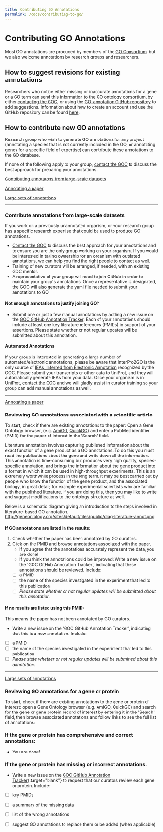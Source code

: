 ```yaml
---
title: Contributing GO Annotations
permalink: /docs/contributing-to-go/
---
```


# Contributing GO Annotations
Most GO annotations are produced by members of the [GO Consortium](/docs/go-consortium/), but we also welcome annotations by research groups and researchers. 

## How to suggest revisions for existing annotations
Researchers who notice either missing or inaccurate annotations for a gene or a GO term can send this information to the GO ontology consortium, by either [contacting the GOC](http://help.geneontology.org/), or using the [GO-annotation GitHub repository](https://github.com/geneontology/go-annotation/issues) to add suggestions. Information about how to create an account and use the GitHub repository can  be found [here](/docs/how-to-submit-requests/).


## How to contribute new GO annotations

Research group who wish to generate GO annotations for any project (annotating a species that is not currently included in the GO, or annotating genes for a specific field of expertise) can contribute these annotations to the GO database. 


If none of the following apply to your group, [contact the GOC](http://help.geneontology.org/) to discuss the best approach for preparing your annotations.

[Contributing annotatons from large-scale datasets](#contribute-annotations-from-large-datasets "Contributing annotatons from large-scale datasets")

[Annotating a paper](#reviewing-go-annotations-associated-with-a-scientific-article "Annotating a paper")

[Large sets of annotations](#reviewing-go-annotations-for-a-gene-or-protein "Large sets of annotations")



---

### Contribute annotations from large-scale datasets

 If you work on a previously unannotated organism, or your research group has a specific research expertise that could be used to produce GO annotations. 
 
 
 * [Contact the GOC](http://help.geneontology.org/) to discuss the best approach for your annotations and to ensure you are the only group working on your organism.  If you would be interested in taking ownership for an organism with outdated annotations, we can help you find the right people to contact as well.
 * Training of new curators will be arranged, if needed, with an existing GOC mentor. 
 * A representative of your group will need to join GitHub in order to maintain your group's annotations.  Once a representative is designated, the GOC will also generate the yaml file needed to submit your annotations to GO.

#### Not enough annotations to justify joining GO?
* Submit one or just a few manual annotations by adding a new issue on the [GOC GitHub Annotation Tracker](https://github.com/geneontology/go-annotation/issues). Each of your annotations should include at least one key literature references (PMIDs) in support of your assertions. Please state whether or not regular updates will be submitted about this annotation.

#### Automated Annotations
If your group is interested in generating a large number of automated/electronic annotations, please be aware that InterPro2GO is the only source of [IEAs, Inferred from Electronic Annotation](http://wiki.geneontology.org/index.php/Inferred_from_Electronic_Annotation_(IEA)) recognized by the GOC.  Please submit your transcripts or other data to UniProt, and they will automatically generate IEAs from your data.  Once your organism is in UniProt, [contact the GOC](http://help.geneontology.org/) and we will gladly assist in curator training so your group can add manual annotations as well.

---
[Annotating a paper](#reviewing-go-annotations-associated-with-a-scientific-article "Annotating a paper")

### Reviewing GO annotations associated with a scientific article
To start, check if there are existing annotations to the paper:  Open a Gene Ontology browser, (e.g. [AmiGO](http://amigo.geneontology.org/amigo), [QuickGO](https://www.ebi.ac.uk/QuickGO/)) and enter a PubMed identifier (PMID) for the paper of interest in the 'Search' field.

Literature annotation involves capturing published information about the exact function of a gene product as a GO annotations. To do this you must read the publications about the gene and write down all the information. This annotation is time-consuming but produces very high quality, species-specific annotation, and brings the information about the gene product into a format in which it can be used in high-throughput experiments. This is an extremely worthwhile process in the long term. It may be best carried out by people who know the function of the gene product, and the associated biology, in great detail; for example experimental scientists who are familiar with the published literature. If you are doing this, then you may like to write and suggest modifications to the ontology structure as well.

Below is a schematic diagram giving an introduction to the steps involved in literature-based GO annotation. 
http://geneontology.org/sites/default/files/public/diag-literature-annot.png

#### If GO annotations are listed in the results:
1. Check whether the paper has been annotated by GO curators.
2. Click on the PMID and browse annotations associated with the paper.
   * If you agree that the annotations accurately represent the data, you are done!
   * If you think the annotations could be improved: Write a new issue on the 'GOC GitHub Annotation Tracker', indicating that these annotations should be reviewed. Include:
   - [ ]  a PMID 
   - [ ] the name of the species investigated in the experiment that led to this publication
   - [ ] *Please state whether or not regular updates will be submitted about this annotation*.
     
#### If no results are listed using this PMID:
 This means the paper has not been annotated by GO curators.
  * Write a new issue on the 'GOC GitHub Annotation Tracker', indicating that this is a new annotation. Include:
  - [ ] a PMID 
  - [ ] the name of the species investigated in the experiment that led to this publication
  - [ ] *Please state whether or not regular updates will be submitted about this annotation*.
  
---

[Large sets of annotations](#reviewing-go-annotations-for-a-gene-or-protein "Large sets of annotations")

### Reviewing GO annotations for a gene or protein

To start, check if there are existing annotations to the gene or protein of interest: open a Gene Ontology browser (e.g. AmiGO, QuickGO) and search for the gene or gene protein record of interest by entering it in the 'Search' field, then browse associated annotations and follow links to see the full list of annotations:
 

### If the gene or protein has comprehensive and correct annotations:
 * You are done!
     
### If the gene or protein has missing or incorrect annotations.
 * Write a new issue on the [GOC GitHub Annotation Tracker](https://github.com/geneontology/go-annotation/issues){:target="blank"} to request that our curators review each gene or protein. Include:
  - [ ] key PMIDs
  - [ ] a summary of the missing data
  - [ ] list of the wrong annotations
  - [ ] suggest GO annotations to replace them or be added (when applicable)
  
